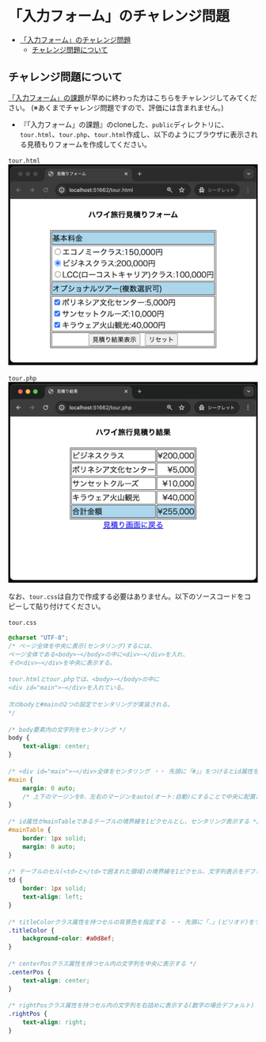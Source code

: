 # 「入力フォーム」のチャレンジ問題

- [「入力フォーム」のチャレンジ問題](#入力フォームのチャレンジ問題)
  - [チャレンジ問題について](#チャレンジ問題について)

## チャレンジ問題について

[「入力フォーム」の課題](../http-post-kadai/README.md)が早めに終わった方はこちらをチャレンジしてみてください。
(※あくまでチャレンジ問題ですので、評価には含まれません。)

- 『「入力フォーム」の課題』のcloneした、`public`ディレクトリに、`tour.html`、`tour.php`、`tour.html`作成し、以下のようにブラウザに表示される見積もりフォームを作成してください。

`tour.html`
![](./images/tour_html.png)

`tour.php`
![](./images/tour_php.png)

なお、`tour.css`は自力で作成する必要はありません。以下のソースコードをコピーして貼り付けてください。

`tour.css`
```css
@charset "UTF-8";
/* ページ全体を中央に表示(センタリング)するには、
ページ全体である<body>~</body>の中に<div>~</div>を入れ、
その<div>~</div>を中央に表示する。

tour.htmlとtour.phpでは、<body>~</body>の中に
<div id="main">~</div>を入れている。

次のbodyと#mainの2つの設定でセンタリングが実装される。
*/

/* body要素内の文字列をセンタリング */
body {
    text-align: center;
}

/* <div id="main">~</div>全体をセンタリング ・・ 先頭に「#」」をつけるとid属性を表す */
#main {
    margin: 0 auto;
    /* 上下のマージンを0、左右のマージンをauto(オート:自動)にすることで中央に配置される */
}

/* id属性がmainTableであるテーブルの境界線を1ピクセルとし、センタリング表示する */
#mainTable {
    border: 1px solid;
    margin: 0 auto;
}

/* テーブルのセル(<td>と</td>で囲まれた領域)の境界線を1ピクセル、文字列表示をデフォルトの左詰めにする */
td {
    border: 1px solid;
    text-align: left;
}

/* titleColorクラス属性を持つセルの背景色を指定する ・・ 先頭に「.」(ピリオド)をつけるとクラス属性を表す */
.titleColor {
    background-color: #a0d8ef;
}

/* centerPosクラス属性を持つセル内の文字列を中央に表示する */
.centerPos {
    text-align: center;
}

/* rightPosクラス属性を持つセル内の文字列を右詰めに表示する(数字の場合デフォルト) ・・ これも*/
.rightPos {
    text-align: right;
}
```

